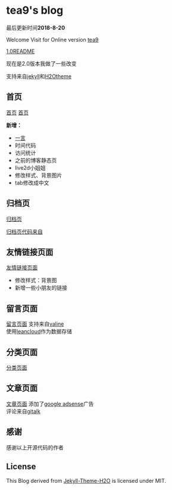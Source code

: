 # tea9's blog

最后更新时间**2018-8-20**

Welcome Visit for Online version [tea9](https://tea9.github.io/)

[1.0README](https://github.com/tea9/tea9.github.io/blob/master/README1.md)

现在是2.0版本我做了一些改变

支持来自[jekyll](https://jekyllrb.com/)和[H2Otheme](https://github.com/kaeyleo/jekyll-theme-H2O)

## 首页
[首页](https://github.com/tea9/tea9.github.io/blob/master/readme_img/01.png?raw=true)
[首页](https://github.com/tea9/tea9.github.io/blob/master/readme_img/02.png?raw=true)

**新增：**  
+ [一言](https://hitokoto.cn/)
+ 时间代码
+ 访问统计
+ 之前的博客静态页
+ live2d小姐姐
+ 修改样式、背景图片
+ tab修改成中文

## 归档页
[归档页](https://github.com/tea9/tea9.github.io/blob/master/readme_img/03.png?raw=true)

[归档页代码来自](https://github.com/kaeyleo/jekyll-theme-H2O/issues/63)  

## 友情链接页面
[友情链接页面](https://github.com/tea9/tea9.github.io/blob/master/readme_img/04.png?raw=true)
+ 修改样式：背景图   
+ 新增一些小朋友的链接  

## 留言页面

[留言页面](https://github.com/tea9/tea9.github.io/blob/master/readme_img/05.png?raw=true)
支持来自[valine](https://ioliu.cn/2017/add-valine-comments-to-your-blog/)   
使用[leancloud](https://leancloud.cn/)作为数据存储  

## 分类页面
[分类页面](https://github.com/tea9/tea9.github.io/blob/master/readme_img/06.png?raw=true)

## 文章页面
[文章页面](https://github.com/tea9/tea9.github.io/blob/master/readme_img/07.png?raw=true)
添加了[google adsense](http://www.google.cn/adsense/start/)广告  
评论来自[gitalk](https://github.com/gitalk/gitalk)

## 感谢
感谢以上开源代码的作者

## License
This Blog derived from [Jekyll-Theme-H2O](https://github.com/kaeyleo/jekyll-theme-H2O) is licensed under MIT.



